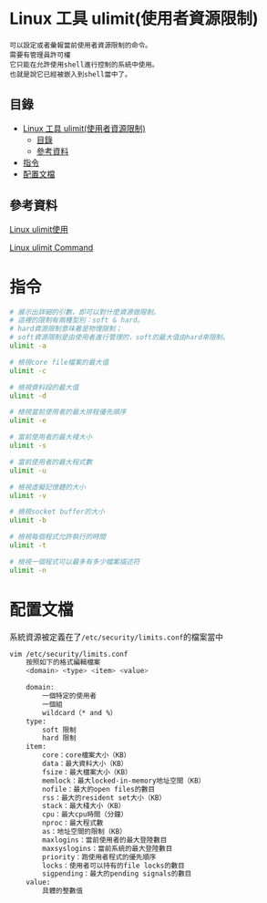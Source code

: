 # Linux 工具 ulimit(使用者資源限制)

```
可以設定或者彙報當前使用者資源限制的命令。
需要有管理員許可權
它只能在允許使用shell進行控制的系統中使用。
也就是說它已經被嵌入到shell當中了。
```

## 目錄

- [Linux 工具 ulimit(使用者資源限制)](#linux-工具-ulimit使用者資源限制)
	- [目錄](#目錄)
	- [參考資料](#參考資料)
- [指令](#指令)
- [配置文檔](#配置文檔)

## 參考資料

[Linux ulimit使用](https://iter01.com/585301.html)

[Linux ulimit Command](https://linuxhint.com/linux_ulimit_command/)

# 指令

```bash
# 展示出詳細的引數，即可以對什麼資源做限制。
# 這裡的限制有兩種型別：soft & hard。
# hard資源限制意味著是物理限制；
# soft資源限制是由使用者進行管理的，soft的最大值由hard來限制。
ulimit -a

# 檢視core file檔案的最大值
ulimit -c

# 檢視資料段的最大值
ulimit -d

# 檢視當前使用者的最大排程優先順序
ulimit -e

# 當前使用者的最大棧大小
ulimit -s

# 當前使用者的最大程式數
ulimit -u

# 檢視虛擬記憶體的大小
ulimit -v

# 檢視socket buffer的大小
ulimit -b

# 檢視每個程式允許執行的時間
ulimit -t

# 檢視一個程式可以最多有多少檔案描述符
ulimit -n
```

# 配置文檔

系統資源被定義在了`/etc/security/limits.conf`的檔案當中

```bash
vim /etc/security/limits.conf
	按照如下的格式編輯檔案
	<domain> <type> <item> <value>

	domain:
		一個特定的使用者
		一個組
		wildcard（* and %）
	type:
		soft 限制
		hard 限制
	item:
		core：core檔案大小（KB）
		data：最大資料大小（KB）
		fsize：最大檔案大小（KB）
		memlock：最大locked-in-memory地址空間（KB）
		nofile：最大的open files的數目
		rss：最大的resident set大小（KB）
		stack：最大棧大小（KB）
		cpu：最大cpu時間（分鐘）
		nproc：最大程式數
		as：地址空間的限制（KB）
		maxlogins：當前使用者的最大登陸數目
		maxsyslogins：當前系統的最大登陸數目
		priority：跑使用者程式的優先順序
		locks：使用者可以持有的file locks的數目
		sigpending：最大的pending signals的數目
	value:
		具體的整數值
```